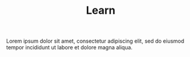 ---
title: Learn
link_title: Learn
image: /uploads/products/mtu.png
image_description: Learn Logo
body: |-
    Lorem ipsum dolor sit amet, consectetur adipiscing elit, sed do eiusmod tempor incididunt ut labore et dolore magna aliqua.
--- 
